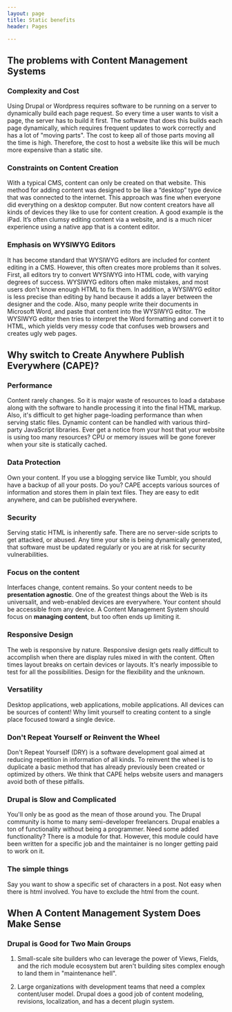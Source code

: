 ```yaml
---
layout: page
title: Static benefits
header: Pages

---
```


## The problems with Content Management Systems 

### Complexity and Cost

Using Drupal or Wordpress requires software to be running on a server to dynamically build each page request. So every time a user wants to visit a page, the server has to build it first. The software that does this builds each page dynamically, which requires frequent updates to work correctly and has a lot of "moving parts". The cost to keep all of those parts moving all the time is high. Therefore, the cost to host a website like this will be much more expensive than a static site.

### Constraints on Content Creation

With a typical CMS, content can only be created on that website. This method for adding content was designed to be like a “desktop” type device that was connected to the internet. This approach was fine when everyone did everything on a desktop computer. But now content creators have all kinds of devices they like to use for content creation. A good example is the iPad. It’s often clumsy editing content via a website, and is a much nicer experience using a native app that is a content editor.

### Emphasis on WYSIWYG Editors

It has become standard that WYSIWYG editors are included for content editing in a CMS.  However, this often creates more problems than it solves. First, all editors try to convert WYSIWYG into HTML code, with varying degrees of success. WYSIWYG editors often make mistakes, and most users don't know enough HTML to fix them. In addition, a WYSIWYG editor is less precise than editing by hand because it adds a layer between the designer and the code. Also, many people write their documents in Microsoft Word, and  paste that content into the WYSIWYG editor.  The WYSIWYG editor then tries to interpret the Word formatting and convert it to HTML, which yields very messy code that confuses web browsers and creates ugly web pages. 

## Why switch to Create Anywhere Publish Everywhere (CAPE)?

### Performance

Content rarely changes. So it is major waste of resources to load a database along with the software to handle processing it into the final HTML markup. Also, it's difficult to get higher page-loading performance than when serving static files. Dynamic content can be handled with various third-party JavaScript libraries. Ever get a notice from your host that your website is using too many resources? CPU or memory issues will be gone forever when your site is statically cached.

### Data Protection

Own your content. If you use a blogging service like Tumblr, you should have a backup of all your posts. Do you? CAPE accepts various sources of information and stores them in plain text files. They are easy to edit anywhere, and can be published everywhere.

### Security

Serving static HTML is inherently safe. There are no server-side scripts to get attacked, or abused. Any time your site is being dynamically generated, that software must be updated regularly or you are at risk for security vulnerabilities.

### Focus on the content

Interfaces change, content remains. So your content needs to be **presentation agnostic**. One of the greatest things about the Web is its universalit, and web-enabled devices are everywhere. Your content should be accessible from any device. A Content Management System should focus on **managing content**, but too often ends up limiting it.

### Responsive Design

The web is responsive by nature. Responsive design gets really difficult to accomplish when there are display rules mixed in with the content. Often times layout breaks on certain devices or layouts. It's nearly impossible to test for all the possibilities. Design for the flexibility and the unknown.

### Versatility

Desktop applications, web applications, mobile applications. All devices can be sources of content! Why limit yourself to creating content to a single place focused toward a single device.

### Don't Repeat Yourself or Reinvent the Wheel

Don't Repeat Yourself (DRY) is a software development goal aimed at reducing repetition in information of all kinds. To reinvent the wheel is to duplicate a basic method that has already previously been created or optimized by others. We think that CAPE helps website users and managers avoid both of these pitfalls.

### Drupal is Slow and Complicated

You'll only be as good as the mean of those around you. The Drupal community is home to many semi-developer freelancers. Drupal enables a ton of functionality without being a programmer. Need some added functionality? There is a module for that. However, this module could have been written for a specific job and the maintainer is no longer getting paid to work on it.

### The simple things
Say you want to show a specific set of characters in a post. Not easy when there is html involved. You have to exclude the html from the count.

## When A Content Management System Does Make Sense

### Drupal is Good for Two Main Groups

1. Small-scale site builders who can leverage the power of Views, Fields, and the rich module ecosystem but aren't building sites complex enough to land them in "maintenance hell".

2. Large organizations with development teams that need a complex content/user model. Drupal does a good job of content modeling, revisions, localization, and has a decent plugin system.
